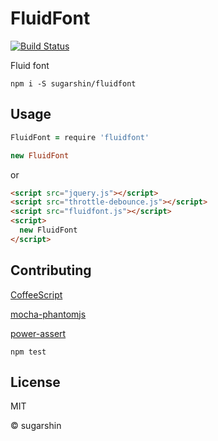 # FluidFont

[![Build Status](https://travis-ci.org/sugarshin/fluidfont.svg?branch=master)](https://travis-ci.org/sugarshin/fluidfont)

Fluid font

```shell
npm i -S sugarshin/fluidfont
```

## Usage

```coffeescript
FluidFont = require 'fluidfont'

new FluidFont
```

or

```html
<script src="jquery.js"></script>
<script src="throttle-debounce.js"></script>
<script src="fluidfont.js"></script>
<script>
  new FluidFont
</script>
```

## Contributing

[CoffeeScript](//coffeescript.org/)

[mocha-phantomjs](//github.com/metaskills/mocha-phantomjs)

[power-assert](//github.com/twada/power-assert)

```shell
npm test
```

## License

MIT

© sugarshin
